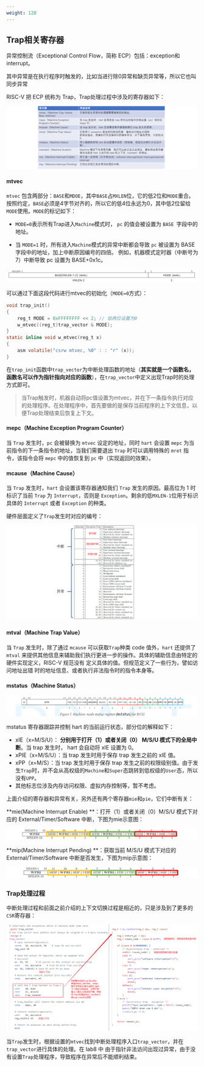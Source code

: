 ```yaml
---
weight: 120
---
```


## Trap相关寄存器

异常控制流（Exceptional Control Flow，简称 ECP）包括：exception和interrupt。

其中异常是在执行程序时触发的，比如当进行除0异常和缺页异常等，所以它也叫同步异常

RISC-V 把 ECP 统称为 Trap，Trap处理过程中涉及的寄存器如下：

![image-20240330102639843](images/image-20240330102639843.png)

#### mtvec

`mtvec` 包含两部分：`BASE`和`MDOE`，其中`BASE`占`MXLEN`位，它的低2位和`MODE`重合。按照约定，`BASE`必须是4字节对齐的，所以它的低4位永远为0，其中低2位留给`MODE`使用。`MODE`的标记如下：

+ `MODE=0`表示所有Trap进入`Machine`模式时， `pc` 的值会被设置为 `BASE `字段中的地址。

+ 当 `MODE=1` 时，所有进入`Machine`模式的异常中断都会导致 `pc` 被设置为 BASE 字段中的地址，加上中断原因编号的四倍。 例如，机器模式定时器（中断号为7）中断导致 pc 设置为 BASE+0x1c。

![image-20240330105802658](images/image-20240330105802658.png)

可以通过下面这段代码进行mtvec的初始化（`MODE=0`方式）：

```c
void trap_init()
{
    reg_t MODE = 0xFFFFFFFF << 2; // 低两位设置为0
	w_mtvec((reg_t)trap_vector & MODE);
}
static inline void w_mtvec(reg_t x)
{
	asm volatile("csrw mtvec, %0" : : "r" (x));
}
```

在`trap_init`函数中`trap_vector`为中断处理函数的地址（**其实就是一个函数名，函数名可以作为指针指向对应的函数**），在`trap_vector`中定义出现Trap时的处理方式即可。

> 当Trap触发时，机器自动将pc值设置为mtvec，并在下一条指令执行对应的处理程序。在处理程序中，首先要做的是保存当前程序的上下文信息，以便Trap处理结束后恢复上下文。

#### mepc（Machine Exception Program Counter）

当 `Trap` 发生时，`pc` 会被替换为 `mtvec` 设定的地址，同时  `hart` 会设置 `mepc` 为当前指令的下一条指令的地址，当我们需要退出 `Trap` 时可以调用特殊的 `mret` 指令，该指令会将 `mepc` 中的值恢复到 `pc` 中（实现返回的效果）。

#### mcause（Machine Cause）

当 `Trap` 发生时，`hart` 会设置该寄存器通知我们 `Trap` 发生的原因。最高位为 1 时标识了当前 `Trap` 为 `Interrupt`，否则是 `Exception`。剩余的低`MXLEN-1`位用于标识具体的 `Interrupt` 或者 `Exception` 的种类。

硬件层面定义了`Trap`发生时对应的编号：

![image-20240330134018455](images/image-20240330134018455.png)

#### mtval（Machine Trap Value）

当 `Trap` 发生时，除了通过 `mcause` 可以获取`Trap`种类 code 值外，`hart` 还提供了 `mtval` 来提供其他信息来辅助我们执行更进一步的操作。具体的辅助信息由特定的硬件实现定义，RISC-V 规范没有 定义具体的值。但规范定义了一些行为，譬如访问地址出错 时的地址信息、或者执行非法指令时的指令本身等。

#### mstatus（Machine Status）

![image-20240330122714454](images/image-20240330122714454.png)

mstatus 寄存器跟踪并控制 hart 的当前运行状态，部分位的解释如下：

+ xIE（x=M/S/U）： **分别用于打开（1）或者关闭（0） M/S/U 模式下的全局中断**。当 trap 发生时， hart 会自动将 xIE 设置为 0。
+ xPIE（x=M/S/U）：当 trap 发生时用于保存 trap 发生之前的 xIE 值。
+ xPP（x=M/S）：当 trap 发生时用于保存 trap 发生之前的权限级别值。由于发生`Trap`时，并不会从高权级的`Machine`和`Super`态跳转到低权级的`User`态，所以没有`UPP`。
+ 其他标志位涉及内存访问权限、虚拟内存控制等，暂不考虑。

上面介绍的寄存器和异常有关，另外还有两个寄存器`mie`和`pie`，它们中断有关：

**mie(Machine Interrupt Enable) **：打开（1）或者关闭（0）M/S/U 模式下对应的 External/Timer/Software 中断，下图为mie示意图：

![image-20240331212608000](images/image-20240331212608000.png)

**mip(Machine Interrupt Pending) **：获取当前 M/S/U 模式下对应的 External/Timer/Software 中断是否发生，下图为mip示意图：

![image-20240331212630736](images/image-20240331212630736.png)

### Trap处理过程

中断处理过程和前面之前介绍的上下文切换过程是相近的，只是涉及到了更多的`CSR`寄存器：

![image-20240330132759822](images/image-20240330132759822.png)

当`Trap`发生时，根据设置的`mtvec`找到中断处理程序入口`trap_vector`，并在`trap_vector`进行具体的处理。在 lab8 中 由于指针非法访问出现过异常，由于没有设置`Trap`处理程序，导致程序在异常后不能顺利结束。 















































